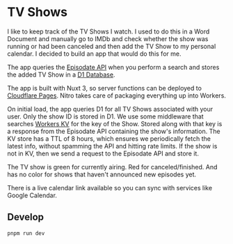 # TV Shows

I like to keep track of the TV Shows I watch. I used to do this in a Word Document and manually go to IMDb and check whether the show was running or had been canceled and then add the TV Show to my personal calendar. I decided to build an app that would do this for me.

The app queries the [Episodate API](https://www.episodate.com/api) when you perform a search and stores the added TV Show in a [D1 Database](https://www.cloudflare.com/en-gb/develop-platform/d1/).

The app is built with Nuxt 3, so server functions can be deployed to [Cloudflare Pages](https://pages.cloudflare.com/). Nitro takes care of packaging everything up into Workers.

On initial load, the app queries D1 for all TV Shows associated with your user. Only the show ID is stored in D1. We use some middleware that searches [Workers KV](https://www.cloudflare.com/en-gb/develop-platform/workers-kv/) for the key of the Show. Stored along with that key is a response from the Episodate API containing the show's information. The KV store has a TTL of 8 hours, which ensures we periodically fetch the latest info, without spamming the API and hitting rate limits. If the show is not in KV, then we send a request to the Episodate API and store it.

The TV show is green for currently airing. Red for canceled/finished. And has no color for shows that haven't announced new episodes yet.

There is a live calendar link available so you can sync with services like Google Calendar.

## Develop

``` pnpm run dev ```
